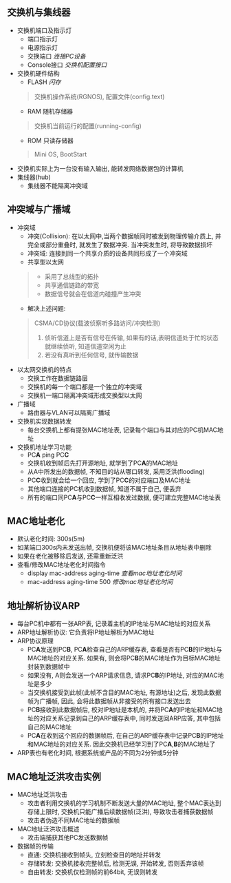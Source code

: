 ## 交换机与集线器
* 交换机端口及指示灯
	- 端口指示灯
	- 电源指示灯
	- 交换端口 *连接PC设备*
	- Console接口 *交换机配置接口*
* 交换机硬件结构
	- FLASH *闪存*
	> 交换机操作系统(RGNOS), 配置文件(config.text)
	- RAM 随机存储器
	> 交换机当前运行的配置(running-config) 
	- ROM 只读存储器
	> Mini OS, BootStart
* 交换机实际上为一台没有输入输出, 能转发网络数据包的计算机
* 集线器(hub)
	- 集线器不能隔离冲突域 
## 冲突域与广播域
* 冲突域
	- 冲突(Collision): 在以太网中,当两个数据帧同时被发到物理传输介质上, 并完全或部分重叠时, 就发生了数据冲突. 当冲突发生时, 将导致数据损坏
	- 冲突域: 连接到同一个共享介质的设备共同形成了一个冲突域
	- 共享型以太网
	> - 采用了总线型的拓扑
	> - 共享通信链路的带宽
	> - 数据信号就会在信道内碰撞产生冲突
	- 解决上述问题:
	> CSMA/CD协议(载波侦察听多路访问/冲突检测)
	> 1. 侦听信道上是否有信号在传输, 如果有的话,表明信道处于忙的状态就继续侦听, 知道信道空闲为止
	> 2. 若没有真听到任何信号, 就传输数据
	>
* 以太网交换机的特点
	- 交换工作在数据链路层
	- 交换机的每一个端口都是一个独立的冲突域
	- 交换机一端口隔离冲突域形成交换型以太网
* 广播域
	- 路由器与VLAN可以隔离广播域
* 交换机实现数据转发
	- 每台交换机上都有提张MAC地址表, 记录每个端口与其对应的PC机MAC地址
* 交换机地址学习功能
	- PC**A** ping PC**C**
	- 交换机收到帧后先打开源地址, 就学到了PC**A**的MAC地址
	- 从A中所发出的数据帧, 不知目的站从哪口转发, 采用泛洪(flooding)
	- PC**C**收到就会给一个回应, 学到了PC**C**的对应端口及MAC地址
	- 其他端口连接的PC机收到数据帧, 知道不属于自己, 便丢弃
	- 所有的端口同PC**A**与PC**C**一样互相收发过数据, 便可建立完整MAC地址表

## MAC地址老化
- 默认老化时间: 300s(5m)
- 如某端口300s内未发送出帧, 交换机便将该MAC地址条目从地址表中删除
- 如果在老化被移除后发送, 还需重新泛洪
- 查看/修改MAC地址老化时间指令
	- display mac-address aging-time *查看mac地址老化时间*
	- mac-address aging-time 500 *修改mac地址老化时间*

## 地址解析协议ARP
- 每台PC机中都有一张ARP表, 记录着主机的IP地址与MAC地址的对应关系
- ARP地址解析协议: 它负责将IP地址解析为MAC地址
- ARP协议原理
	- PC**A**发送到PC**B**, PC**A**检查自己的ARP缓存表, 查看是否有PC**B**的IP地址与MAC地址的对应关系. 如果有, 则会将PC**B**的MAC地址作为目标MAC地址封装到数据帧中
	- 如果没有, A则会发送一个ARP请求信息, 请求PC**B**的IP地址, 对应的MAC地址是多少
	- 当交换机接受到此帧(此帧不含目的MAC地址, 有源地址)之后, 发现此数据帧为广播帧, 因此, 会将此数据帧从非接受的所有接口发送出去
	- PC**B**接收到此数据帧后, 校对IP地址是本机的, 并将PC**A**的IP地址和MAC地址的对应关系记录到自己的ARP缓存表中, 同时发送回ARP应答, 其中包括自己的MAC地址
	- PC**A**在收到这个回应的数据帧后, 在自己的ARP缓存表中记录PC**B**的IP地址和MAC地址的对应关系. 因此交换机已经学习到了PC**A**,**B**的MAC地址了
- ARP表也有老化时间, 根据系统或产品的不同为2分钟或5分钟

## MAC地址泛洪攻击实例
- MAC地址泛洪攻击
	- 攻击者利用交换机的学习机制不断发送大量的MAC地址, 整个MAC表达到存储上限时, 交换机只能广播后续数据帧(泛洪), 导致攻击者捕获数据帧
	- 攻击者伪造不同MAC地址的数据帧
- MAC地址泛洪攻击概述
	- 攻击端捕获其他PC发送数据帧
- 数据帧的传输
	- 直通: 交换机接收到帧头, 立刻检查目的地址并转发
	- 存储转发: 交换机接收完整帧后, 检测无误, 开始转发, 否则丢弃该帧
	- 自由转发: 交换机仅检测帧的前64bit, 无误则转发
